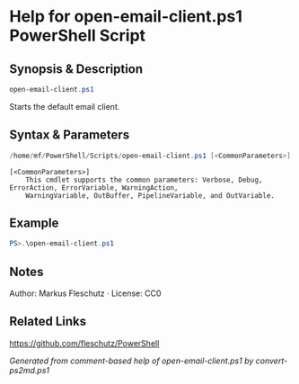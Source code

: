 # Help for open-email-client.ps1 PowerShell Script

## Synopsis & Description
```powershell
open-email-client.ps1
```

Starts the default email client.

## Syntax & Parameters
```powershell
/home/mf/PowerShell/Scripts/open-email-client.ps1 [<CommonParameters>]
```

```
[<CommonParameters>]
    This cmdlet supports the common parameters: Verbose, Debug, ErrorAction, ErrorVariable, WarningAction, 
    WarningVariable, OutBuffer, PipelineVariable, and OutVariable.
```

## Example
```powershell
PS>.\open-email-client.ps1
```


## Notes
Author: Markus Fleschutz · License: CC0

## Related Links
https://github.com/fleschutz/PowerShell

*Generated from comment-based help of open-email-client.ps1 by convert-ps2md.ps1*
